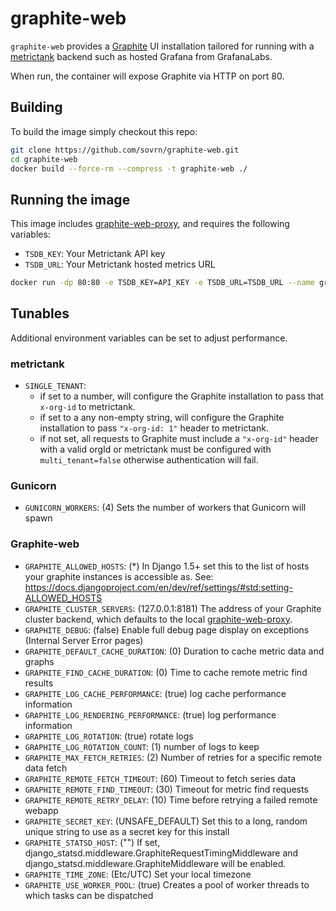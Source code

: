 # graphite-web

`graphite-web` provides a [Graphite](https://graphiteapp.org/) UI installation tailored for running with a [metrictank](https://github.com/raintank/metrictank) backend such as hosted Grafana from GrafanaLabs.

When run, the container will expose Graphite via HTTP on port 80.

## Building

To build the image simply checkout this repo:

```bash
git clone https://github.com/sovrn/graphite-web.git
cd graphite-web
docker build --force-rm --compress -t graphite-web ./
```

## Running the image

This image includes [graphite-web-proxy](https://github.com/raintank/graphite-web-proxy), and requires the following variables:

- `TSDB_KEY`: Your Metrictank API key
- `TSDB_URL`: Your Metrictank hosted metrics URL

```bash
docker run -dp 80:80 -e TSDB_KEY=API_KEY -e TSDB_URL=TSDB_URL --name graphite-web graphite-web
```

## Tunables

Additional environment variables can be set to adjust performance.

### metrictank

- `SINGLE_TENANT`:
  - if set to a number, will configure the Graphite installation to pass that `x-org-id` to metrictank.
  - if set to a any non-empty string, will configure the Graphite installation to pass  `"x-org-id: 1"` header to metrictank.
  - if not set, all requests to Graphite must include a `"x-org-id"` header with a valid orgId or metrictank must be configured with `multi_tenant=false` otherwise authentication will fail.

### Gunicorn

- `GUNICORN_WORKERS`: (4) Sets the number of workers that Gunicorn will spawn

### Graphite-web

- `GRAPHITE_ALLOWED_HOSTS`: (*) In Django 1.5+ set this to the list of hosts your graphite instances is accessible as. See: <https://docs.djangoproject.com/en/dev/ref/settings/#std:setting-ALLOWED_HOSTS>
- `GRAPHITE_CLUSTER_SERVERS`: (127.0.0.1:8181) The address of your Graphite cluster backend, which defaults to the local [graphite-web-proxy](https://github.com/raintank/graphite-web-proxy).
- `GRAPHITE_DEBUG`: (false) Enable full debug page display on exceptions (Internal Server Error pages)
- `GRAPHITE_DEFAULT_CACHE_DURATION`: (0) Duration to cache metric data and graphs
- `GRAPHITE_FIND_CACHE_DURATION`: (0) Time to cache remote metric find results
- `GRAPHITE_LOG_CACHE_PERFORMANCE`: (true) log cache performance information
- `GRAPHITE_LOG_RENDERING_PERFORMANCE`: (true) log performance information
- `GRAPHITE_LOG_ROTATION`: (true) rotate logs
- `GRAPHITE_LOG_ROTATION_COUNT`: (1) number of logs to keep
- `GRAPHITE_MAX_FETCH_RETRIES`: (2) Number of retries for a specific remote data fetch
- `GRAPHITE_REMOTE_FETCH_TIMEOUT`: (60) Timeout to fetch series data
- `GRAPHITE_REMOTE_FIND_TIMEOUT`: (30) Timeout for metric find requests
- `GRAPHITE_REMOTE_RETRY_DELAY`: (10) Time before retrying a failed remote webapp
- `GRAPHITE_SECRET_KEY`: (UNSAFE_DEFAULT)  Set this to a long, random unique string to use as a secret key for this install
- `GRAPHITE_STATSD_HOST`: ("") If set, django_statsd.middleware.GraphiteRequestTimingMiddleware and django_statsd.middleware.GraphiteMiddleware will be enabled.
- `GRAPHITE_TIME_ZONE`: (Etc/UTC) Set your local timezone
- `GRAPHITE_USE_WORKER_POOL`: (true) Creates a pool of worker threads to which tasks can be dispatched
